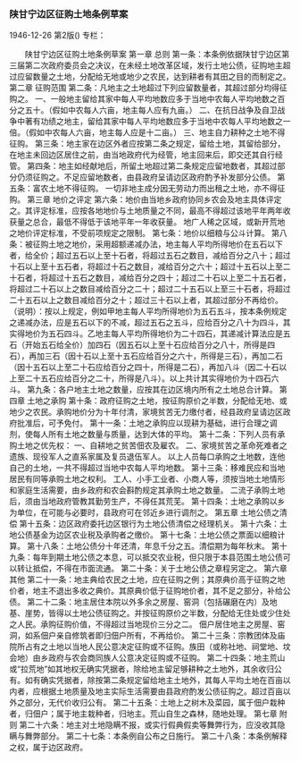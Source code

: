 ### 陕甘宁边区征购土地条例草案

1946-12-26
第2版()
专栏：

　　陕甘宁边区征购土地条例草案
    第一章  总则
    第一条：本条例依据陕甘宁边区第三届第二次政府委员会之决议，在未经土地改革区域，发行土地公债，征购地主超过应留数量之土地，分配给无地或地少之农民，达到耕者有其田之目的而制定之。
    第二章  征购范围
    第二条：凡地主之土地超过下列应留数量者，其超过部分均得征购之。
    一、一般地主留给其家中每人平均地数应多于当地中农每人平均地数之百分之五十。（假如中农每人六亩，地主每人应有九亩。）
    二、在抗日战争及自卫战争中著有功绩之地主，留给其家中每人平均地数应多于当地中农每人平均地数之一倍。（假如中农每人六亩，地主每人应是十二亩。）
    三、地主自力耕种之土地不得征购。
    第三条：地主家在边区外者应按第二条之规定，留给土地，其留给部分，在地主未回边区居住之前，由当地政府代为经管，地主回来后，即交还其自行经管。
    第四条：地主如经献地后，所留土地超过第二条规定应留地数者，其超过部分仍须征购之。不足应留地数者，由县政府呈请边区政府酌予补发部分公债。
    第五条：富农土地不得征购。
    一切非地主成分因无劳动力而出租之土地，亦不得征购。
    第三章  地价之评定
    第六条：地价由当地乡政府协同乡农会及地主具体评定之。其评定标准，应按各地地价与土地质量之不同，最高不得超过该地平年两年收获量之总合，最低不得低于该地平年一年收获量。
    地广人稀之区域，或新开荒地之地价评定标准，不受前项规定之限制。
    第七条：地价以细粮与公斗计算。
    第八条：被征购土地之地价，采用超额递减办法，地主每人平均所得地价在五石以下者，给全价；超过五石以上至十石者，将超过五石之数目，减给百分之八十；超过十石以上至十五石者，将超过十石之数目，减给百分之六十；超过十五石以上至二十石者，将超过十五石之数目，减给百分之四十；超过二十石以上至二十五石者，将超过二十石以上之数目减给百分之二十；超过二十五石以上至三十石者，将超过二十五石以上之数目减给百分之十；超过三十石以上者，其超过部分不再给价。
    （说明）：按以上规定，例如甲地主每人平均所得地价为五石五斗，按本条例规定之递减办法，应是五石以下的不减，超过五石之五斗，应给百分之八十为四斗，其实得地价为五石四斗。乙地主每人平均所得地价为二十四石，其递减计算法应是五石（开始五石给全价）加四石（因五石以上至十石应给百分之八十，所得是四石），再加三石（因十石以上至十五石应给百分之六十，所得是三石），再加二石（因十五石以上至二十石应给百分之四十，所得是二石），再加八斗（因二十石以上至二十五石应给百分之二十，所得是八斗）。以上共计其实得地价为十四石六斗。
    第九条：各户地主土地之数量，应按其在边区境内所有之土地总合计算。
    第四章  土地之承购
    第十条：政府征购之土地，按征购原价之半数，分配给无地、或地少之农民。承购地价分为十年付清，家境贫苦无力缴付者，经县政府呈请边区政府批准后，可予免付。
    第十一条：土地之承购应以现耕为基础，进行合理之调剂，使每人所有土地之数量与质量，达到大体的平均。
    第十二条：下列人员有承购土地之优先权：
    一、自耕地之贫苦佃农及雇农。
    二、家境贫苦之革命死难者之遗族、现役军人之直系家属及复员退伍军人。
    以上人员每口承购之土地数，连他自己的土地，一共不得超过当地中农每人平均地数。
    第十三条：移难民应和当地居民有同等承购土地之权利。
    工人、小手工业者、小商人等，须按当地土地情形和家庭生活需要，由乡政府和农会斟酌规定其承购土地之数量。
    二流子承购土地后，须由当地政府管教其勤劳生产，不得任其荒芜。
    第十四条：土地之承购以乡为单位，在可能与必要时，县政府可在邻近乡进行调剂之。
    第五章  土地公债之清偿
    第十五条：边区政府委托边区银行为土地公债清偿之经理机关。
    第十六条：土地公债基金为边区农业税及承购者之缴价。
    第十七条：土地公债之票面以细粮计算。
    第十八条：土地公债分十年还清，年息千分之五。清偿期为每年秋末。
    第十九条：每年到期土地公债之本息，可以抵交农业税，但只限于本县范围土地公债可以转让抵偿，不得在市面流通。
    第二十条：关于土地公债之章程另定之。
    第六章  其他
    第二十一条：地主典给农民之土地，应在征购之例；其原典价高于征购之地价者，地主不退出多收之典价。其原典价低于征购地价者，其不足之部分，补给公债。
    第二十二条：地主居住本院以外多余之房屋、窑洞（包括碾磨在内）及地基、崖势，皆得以土地公债征购之。并按征购原价之半数，分配给无住处或少住处之人民。承购征购价值，不得超过当地现价三分之二。
    佃户居住地主之房屋、窑洞，如系佃户亲自修筑者即归佃户所有，不再给价。
    第二十三条：宗教团体及庙院所占有之土地以当地人民公意决定征购或不征购。族田（或称社地、祠堂地、坟会地）由乡政府与农会商同族人公意决定征购或不征购。
    第二十四条：地主荒山或“拉荒地”如其地权无确实凭据者，除给地主留足够耕种之土地外，其余收归公有。如有确实凭据者，除按第二条规定留给地主土地外，其每人平均土地在百亩以内者，应根据土地质量及地主实际生活需要由县政府酌发公债征购之。超过百亩以外之部分，无代价收归公有。
    第二十五条：土地上之树木及菜园，属于佃户栽种者，归佃户；属于地主栽种者，归地主。荒山自生之森林，随地处理。
    第七章  附则
    第二十六条：地主对土地隐瞒不报，或实行假典假卖等舞弊行为，应没收其隐瞒与舞弊部分。
    第二十七条：本条例自公布之日施行。
    第二十八条：本条例解释之权，属于边区政府。
